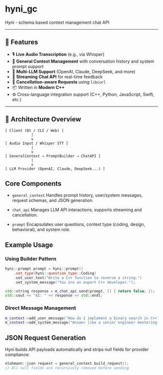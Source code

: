 # hyni_gc
Hyni - schema based context management chat API

---

## 🚀 Features

- 🎙️ **Live Audio Transcription** (e.g., via Whisper)
- 🧠 **General Context Management** with conversation history and system prompt support
- 🔁 **Multi-LLM Support** (OpenAI, Claude, DeepSeek, and more)
- 💬 **Streaming Chat API** for real-time feedback
- 🛑 **Cancellation-aware Requests** using `libcurl`
- 📦 Written in **Modern C++**
- ⚙️ Cross-language integration support (C++, Python, JavaScript, Swift, etc.)

---

## 📐 Architecture Overview

```text
[ Client (Qt / CLI / Web) ]
            |
            v
[ Audio Input / Whisper STT ]
            |
            v
[ GeneralContext → PromptBuilder → ChatAPI ]
            |
            v
[ LLM Provider (OpenAI, Claude, DeepSeek...) ]
```

## Core Components

- `general_context`
Handles prompt history, user/system messages, request schemas, and JSON generation.

- `chat_api`
Manages LLM API interactions, supports streaming and cancellation.

- `prompt`
Encapsulates user questions, context type (coding, design, behavioral), and system role.

## Example Usage

### Using Builder Pattern
```cpp
hyni::prompt prompt = hyni::prompt()
    .set_type(hyni::question_type::Coding)
    .set_user_text("Write a C++ function to reverse a string.")
    .set_system_message("You are an expert C++ developer.");

std::string response = m_chat_api.send(prompt, [] { return false; });
std::cout << "AI: " << response << std::endl;
```

### Direct Message Management
```cpp
m_context->add_user_message("How do I implement a binary search in C++?");
m_context->add_system_message("Answer like a senior engineer mentoring a junior.");
```

## JSON Request Generation

Hyni builds API payloads automatically and strips null fields for provider compliance:
```cpp
nlohmann::json request = general_context.build_request();
// All null fields are recursively removed before sending
```

